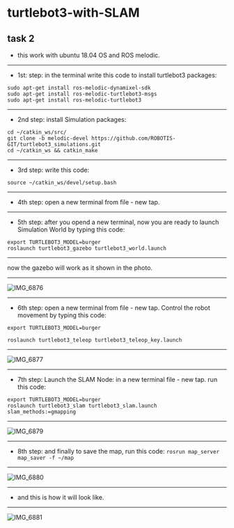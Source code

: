 # turtlebot3-with-SLAM
## task 2
- this work with ubuntu 18.04 OS and ROS melodic.

--- 

- 1st: step: in the terminal write this code to install turtlebot3 packages:

``` 
sudo apt-get install ros-melodic-dynamixel-sdk
sudo apt-get install ros-melodic-turtlebot3-msgs
sudo apt-get install ros-melodic-turtlebot3 
 ```

---

- 2nd step: install Simulation packages:
```
cd ~/catkin_ws/src/
git clone -b melodic-devel https://github.com/ROBOTIS-GIT/turtlebot3_simulations.git
cd ~/catkin_ws && catkin_make
```
---

- 3rd step: write this code:

` source ~/catkin_ws/devel/setup.bash `


---

- 4th step: open a new terminal from file - new tap. 

---

- 5th step: after you opend a new terminal, now you are ready to launch Simulation World by typing this code: 

``` 
export TURTLEBOT3_MODEL=burger
roslaunch turtlebot3_gazebo turtlebot3_world.launch 
```

---

now the gazebo will work as it shown in the photo.

---

![IMG_6876](https://user-images.githubusercontent.com/85639068/127822641-2ec40fd2-fa49-4591-b917-7dda6c02b3ab.jpg)

---

- 6th step: open a new terminal from file - new tap. Control the robot movement by typing this code:
```
export TURTLEBOT3_MODEL=burger

roslaunch turtlebot3_teleop turtlebot3_teleop_key.launch
```
---

![IMG_6877](https://user-images.githubusercontent.com/85639068/127823178-5c49cc51-cb14-4c51-9c91-901887105f23.jpg)

---

- 7th step: Launch the SLAM Node: in a new terminal file - new tap. run this code:
```
export TURTLEBOT3_MODEL=burger
roslaunch turtlebot3_slam turtlebot3_slam.launch slam_methods:=gmapping 
```
---

![IMG_6879](https://user-images.githubusercontent.com/85639068/127823740-010bffa2-179e-46b8-91ab-5fbb463d84ed.jpg)

---
- 8th step: and finally to save the map, run this code: 
`rosrun map_server map_saver -f ~/map`
---

![IMG_6880](https://user-images.githubusercontent.com/85639068/127824221-efa94ac5-698d-4bcb-9224-a91ec10df713.jpg)

---

- and this is how it will look like.


---

![IMG_6881](https://user-images.githubusercontent.com/85639068/127824373-353134f3-1e8b-4680-bc41-371f403c270a.jpg)
 




